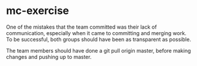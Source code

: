 # mc-exercise

One of the mistakes that the team committed was their lack of communication, especially when it came to committing and merging work. To be successful, both groups should have been as transparent as possible.

The team members should have done a git pull origin master, before making changes and pushing up to master.
